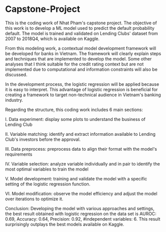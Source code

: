 # Capstone-Project
This is the coding work of Nhat Pham's capstone project.
The objective of this work is to develop a ML model used to predict the default probability default. The model is trained and validated on Lending Clubs' dataset from 2007 to 2018Q4, which is available on Kaggle.

From this modeling work, a contextual model development framework will be developed for banks in Vietnam. The framework will clearly explain steps and techniques that are implemented to develop the model. Some other analyses that I think suitable for the credit rating context but are not implemented due to computational and information constraints will also be discussed.

In the development process, the logistic regression will be applied because it is easy to interpret. This advantage of logistic regression is beneficial for creating a framework to target non-technical audience in Vietnam's banking industry.

Regarding the structure, this coding work includes 6 main sections:
 
  I. Data experiment: display some plots to understand the business of Lending Club

  II. Variable matching: identify and extract information available to Lending Club's investors before the approval. 
  
  III. Data preprocess: preprocess data to align their format with the model's requirements

  IV. Variable selection: analyze variable individually and in pair to identify the most optimal variables to train the model 

  V. Model development: training and validate the model with a specific setting of the logistic regression function.

  VI. Model modification: observe the model efficiency and adjust the model over iterations to optimize it.

Conclusion:
Developing the model with various approaches and settings, the best result obtained with logistic regression on the data set is AUROC: 0.69, Accuracy: 0.64, Precision: 0.92, #independent variables: 6. This result surprisingly outplays the best models available on Kaggle.
